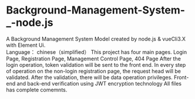 # Background-Management-System-_-node.js
A Background Management System Model created by node.js &amp; vueCli3.X with Element Ui.<br />
Language： chinese（simplified）
This project has four main pages.
Login Page, Registration Page, Management Control Page, 404 Page
After the login operation, token validation will be sent to the front end. In every step of operation on the non-login registration page, the request head will be validated. After the validation, there will be data operation privileges.
Front-end and back-end verification using JWT encryption technology
All files has complete comemnts.
